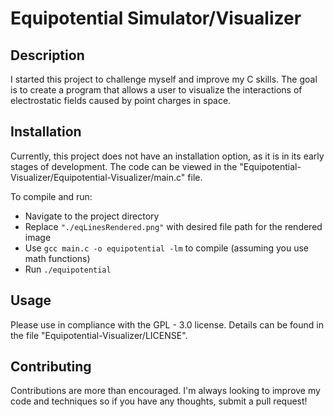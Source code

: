 # Equipotential Simulator/Visualizer

## Description
I started this project to challenge myself and improve my C skills. The goal is to create a program that allows a user to visualize the interactions of electrostatic fields caused by point charges in space.

## Installation
Currently, this project does not have an installation option, as it is in its early stages of development. The code can be viewed in the "Equipotential-Visualizer/Equipotential-Visualizer/main.c" file.

To compile and run:
- Navigate to the project directory
- Replace `"./eqLinesRendered.png"` with desired file path for the rendered image
- Use `gcc main.c -o equipotential -lm` to compile (assuming you use math functions)
- Run `./equipotential`

## Usage
Please use in compliance with the GPL - 3.0 license. Details can be found in the file "Equipotential-Visualizer/LICENSE".

## Contributing
Contributions are more than encouraged. I'm always looking to improve my code and techniques so if you have any thoughts, submit a pull request!
